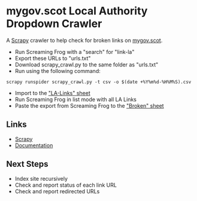 # mygov.scot Local Authority Dropdown Crawler

A [Scrapy](https://scrapy.org/) crawler to help check for broken links on [mygov.scot](https://www.mygov.scot/).

* Run Screaming Frog with a "search" for "link-la"
* Export these URLs to "urls.txt"
* Download scrapy_crawl.py to the same folder as "urls.txt"
* Run using the following command:
```
scrapy runspider scrapy_crawl.py -t csv -o $(date +%Y%m%d-%H%M%S).csv
```
* Import to the ["LA-Links" sheet](https://docs.google.com/spreadsheets/d/1hKIUaAvNh9Izg_JXjsJx17HHTUpzdinCRf8LtXjbaD4/edit#gid=0)
* Run Screaming Frog in list mode with all LA Links
* Paste the export from Screaming Frog to the ["Broken" sheet](https://docs.google.com/spreadsheets/d/1hKIUaAvNh9Izg_JXjsJx17HHTUpzdinCRf8LtXjbaD4/edit#gid=0)

## Links
* [Scrapy](https://scrapy.org/)
* [Documentation](https://docs.scrapy.org/en/latest/index.html)

## Next Steps
* Index site recursively
* Check and report status of each link URL
* Check and report redirected URLs
